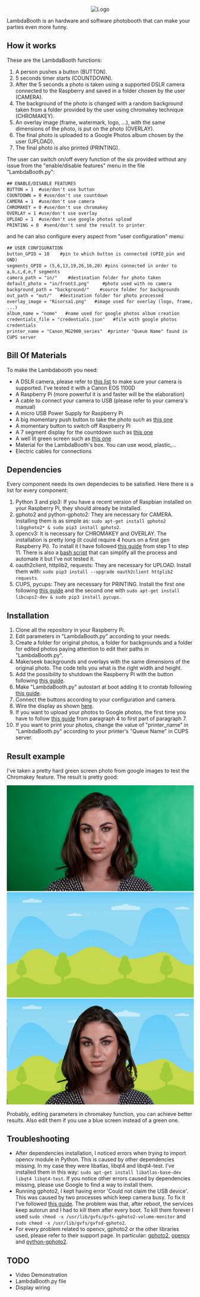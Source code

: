 
<p align="center">
  <img
    alt="Logo"
    src="https://github.com/leobel96/LambdaBooth/blob/master/images/logo.svg"
    width="500"
  />
</p>


LambdaBooth is an hardware and software photobooth that can make your parties even more funny.


## How it works
These are the LambdaBooth functions: 
1. A person pushes a button (BUTTON).
2. 5 seconds timer starts (COUNTDOWN).
3. After the 5 seconds a photo is taken using a supported DSLR camera connected to the Raspberry and saved in a folder chosen by the user (CAMERA).
4. The background of the photo is changed with a random background taken from a folder provided by the user using chromakey technique (CHROMAKEY).
5. An overlay image (frame, watermark, logo, ...), with the same dimensions of the photo, is put on the photo (OVERLAY).
6. The final photo is uploaded to a Google Photos album chosen by the user (UPLOAD).
7. The final photo is also printed (PRINTING).

The user can switch on/off every function of the six provided without any issue from the "enable/disable features" menu in the file "LambdaBooth.py":
```
## ENABLE/DISABLE FEATURES
BUTTON = 1  #use/don't use button
COUNTDOWN = 0 #use/don't use countdown
CAMERA = 1  #use/don't use camera
CHROMAKEY = 0 #use/don't use chromakey
OVERLAY = 1 #use/don't use overlay
UPLOAD = 1  #use/don't use google photos upload
PRINTING = 0  #send/don't send the result to printer
```
and he can also configure every aspect from "user configuration" menu:
```
## USER CONFIGURATION
button_GPIO = 18    #pin to which button is connected (GPIO_pin and GND)
segments_GPIO = (5,6,13,19,26,16,20) #pins connected in order to a,b,c,d,e,f segments
camera_path = "in/"    #destination folder for photo taken
default_photo = "in/front3.png"     #photo used with no camera
background_path = "background/"    #source folder for backgrounds
out_path = "out/"   #destination folder for photo processed
overlay_image = "Risorsa1.png"   #image used for overlay (logo, frame, ...)
album_name = "nome"   #name used for google photos album creation
credentials_file = "credentials.json"   #file with google photos credentials
printer_name = "Canon_MG2900_series"  #printer "Queue Name" found in CUPS server
```

## Bill Of Materials
To make the Lambdabooth you need:
- A DSLR camera, please refer to [this list](http://www.gphoto.org/proj/libgphoto2/support.php) to make sure your camera is supported. I've tested it with a Canon EOS 1100D
- A Raspberry Pi (more powerful it is and faster will be the elaboration)
- A cable to connect your camera to USB (please refer to your camera's manual)
- A micro USB Power Supply for Raspberry Pi
- A big momentary push button to take the photo such as [this one](https://it.aliexpress.com/store/product/16mm-BIG-head-Plastic-Emergency-Stop-switch-1NO1NC-LA16-11ZS-A/2030101_32755091219.html?spm=a2g0y.12010108.1000016.1.34c85ab5uKJrBb&isOrigTitle=true)
- A momentary button to switch off Raspberry Pi
- A 7 segment display for the countdown such as [this one](https://www.aliexpress.com/item/Free-Shipping-1pcs-Common-Anode-1-Bit-Digital-Tube-7-segment-2-3-inch-Red-LED/32282721171.html?spm=a2g0s.8937460.0.0.6cae2e0ef7D98c)
- A well lit green screen such as [this one](https://www.amazon.com/LimoStudio-AGG1338-Studio-Backdrop-Included/dp/B00KQ23GGW/ref=sr_1_8?s=photo&ie=UTF8&qid=1532250306&sr=1-8&keywords=green+screen&dpID=41yE%252BXGppLL&preST=_SY300_QL70_&dpSrc=srch)
- Material for the LambdaBooth's box. You can use wood, plastic,...
- Electric cables for connections

## Dependencies
Every component needs its own dependecies to be satisfied. Here there is a list for every component:
1. Python 3 and pip3: If you have a recent version of Raspbian installed on your Raspberry Pi, they should already be installed.
2. gphoto2 and python-gphoto2: They are necessary for CAMERA. Installing them is as simple as: `sudo apt-get install gphoto2 libgphoto2* & sudo pip3 install gphoto2`.
3. opencv3: It is necessary for CHROMAKEY and OVERLAY. The installation is pretty long (it could require 4 hours on a first gen Raspberry Pi). To install it I have followed [this guide](https://www.life2coding.com/install-opencv-3-4-0-python-3-raspberry-pi-3/) from step 1 to step 11. There is also a [bash script](https://github.com/pageauc/opencv3-setup) that can simplify all the process and automate it but I've not tested it.
4. oauth2client, httplib2, requests: They are necessary for UPLOAD. Install them with: `sudo pip3 install --upgrade oauth2client httplib2 requests`.
5. CUPS, pycups: They are necessary for PRINTING. Install the first one following [this guide](https://www.howtogeek.com/169679/how-to-add-a-printer-to-your-raspberry-pi-or-other-linux-computer/) and the second one with `sudo apt-get install libcups2-dev & sudo pip3 install pycups`.

## Installation
1. Clone all the repository in your Raspberry Pi.
2. Edit parameters in "LambdaBooth.py" according to your needs.
3. Create a folder for original photos, a folder for backgrounds and a folder for edited photos paying attention to edit their paths in "LambdaBooth.py".
4. Make/seek backgrounds and overlays with the same dimensions of the original photo. The code tells you what is the right width and height.
5. Add the possibility to shutdown the Raspberry Pi with the button following [this guide](https://github.com/raspberrypi/firmware/blob/master/boot/overlays/README#L619).
6. Make "LambdaBooth.py" autostart at boot adding it to crontab following [this guide](https://www.raspberrypi.org/forums/viewtopic.php?t=139774#p927101).
7. Connect the buttons according to your configuration and camera.
8. Wire the display as shown [here]().
9. If you want to upload your photos to Google photos, the first time you have to follow [this guide](https://makezine.com/projects/raspberry-pi-photo-booth/) from paragraph 4 to first part of paragraph 7.
10. If you want to print your photos, change the value of "printer_name" in "LambdaBooth.py" according to your printer's "Queue Name" in CUPS server.

## Result example
I've taken a pretty hard green screen photo from google images to test the Chromakey feature. The result is pretty good:

![Original Image](/images/front.jpg)
![Background](/images/background.jpg)
![Result Image](/images/front_mod.jpg)

Probably, editing parameters in chromakey function, you can achieve better results. Also edit them if you use a blue screen instead of a green one.

## Troubleshooting
- After dependencies installation, I noticed errors when trying to import opencv module in Python. This is caused by other dependencies missing. In my case they were libatlas, libqt4 and libqt4-test. I've installed them in this way: `sudo apt-get install libatlas-base-dev libqt4 libqt4-test`. If you notice other errors caused by dependencies missing, please use Google to find a way to install them.
- Running gphoto2, I kept having error 'Could not claim the USB device'. This was caused by two processes which keep camera busy. To fix it I've followed [this guide](https://askubuntu.com/questions/993876/gphoto2-could-not-claim-the-usb-device). The problem was that, after reboot, the services keep autorun and I had to kill them after every boot. To kill them forever I used `sudo chmod -x /usr/lib/gvfs/gvfs-gphoto2-volume-monitor` and `sudo chmod -x /usr/lib/gvfs/gvfsd-gphoto2`.
- For every problem related to opencv, gphoto2 or the other libraries used, please refer to their support page. In particular: [gphoto2](https://github.com/gphoto/gphoto2), [opencv](https://github.com/skvark/opencv-python) and [python-gphoto2](https://github.com/jim-easterbrook/python-gphoto2).

## TODO
- Video Demonstration
- LambdaBooth.py file
- Display wiring
